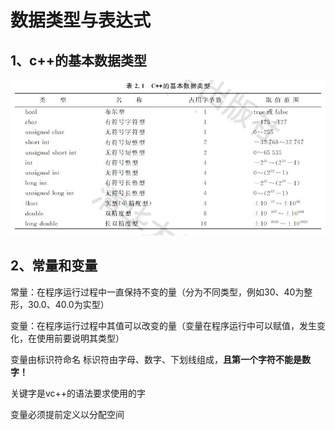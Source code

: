 # 数据类型与表达式
## 1、c++的基本数据类型

![introduce](images/02.jpg)

## 2、常量和变量

常量：在程序运行过程中一直保持不变的量（分为不同类型，例如30、40为整形，30.0、40.0为实型）

变量：在程序运行过程中其值可以改变的量（变量在程序运行中可以赋值，发生变化，在使用前要说明其类型）

变量由标识符命名 标识符由字母、数字、下划线组成，**且第一个字符不能是数字！**

关键字是vc++的语法要求使用的字

变量必须提前定义以分配空间
